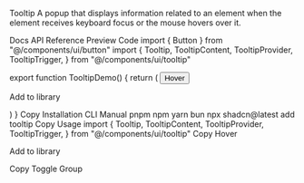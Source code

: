 Tooltip
A popup that displays information related to an element when the element receives keyboard focus or the mouse hovers over it.

Docs
API Reference
Preview
Code
import { Button } from "@/components/ui/button"
import {
  Tooltip,
  TooltipContent,
  TooltipProvider,
  TooltipTrigger,
} from "@/components/ui/tooltip"
 
export function TooltipDemo() {
  return (
    <TooltipProvider>
      <Tooltip>
        <TooltipTrigger asChild>
          <Button variant="outline">Hover</Button>
        </TooltipTrigger>
        <TooltipContent>
          <p>Add to library</p>
        </TooltipContent>
      </Tooltip>
    </TooltipProvider>
  )
}
Copy
Installation
CLI
Manual
pnpm
npm
yarn
bun
npx shadcn@latest add tooltip
Copy
Usage
import {
  Tooltip,
  TooltipContent,
  TooltipProvider,
  TooltipTrigger,
} from "@/components/ui/tooltip"
Copy
<TooltipProvider>
  <Tooltip>
    <TooltipTrigger>Hover</TooltipTrigger>
    <TooltipContent>
      <p>Add to library</p>
    </TooltipContent>
  </Tooltip>
</TooltipProvider>
Copy
Toggle Group
